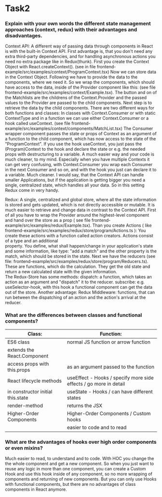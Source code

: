 # Task2

### Explain with your own words the different state management approaches (context, redux) with their advantages and disadvantages. 

Context API: 
A different way of passing data through components in React is with the built-in Context API.
First advantage is, that you don't need any extra third-party dependencies, and for handling asynchronous actions
you need no extra package like in Redux(thunk).
First you create the Context Object with React.createContext().
(see in file frontend-example/src/examples/context/ProgramContext.tsx)
Now we can store data in the Context Object. Following we have to provide the data to the components, where we need it. So we wrap the components, which should have access to the data, inside of the Provider component like this: (see file frontend-example/src/examples/context/Example.tsx). The button and on of the Matchlists are the childrens of the Context.Provider and the passed values to the Provider are passed to the child components.
Next step is to retrieve the data by the child components. There are two different ways for both functions and classes: In classes with Context.Consumer or with static ContextType and in a function we can use either Context.Consumer or a hook called useContext. (see file frontend-example/src/examples/context/components/MatchList.tsx)
The Consumer wrapper component passes the state or props of Context as an argument of a function to the child component, which has now access to the state of the "ProgramContext". If you use the hook useContext, you just pass
the (Program)Context to the hook and declare the state or e.g. the needed props with destructuring to a variable.
A much easier way and your code is much cleaner, to my mind. Especially when you have multiple Contexts it can get very confusing, with Context.Consumer you wrap each Consumer in the next Consumer and so on, and with the hook you just can declare it to a variable. Much cleaner. I would say, that the Context API can handle smaller Applications,
but if the application is getting bigger you need a single, centralized state, which handles all your data.
So in this setting Redux come in very handy.

Redux:
A single, centralized and global store, where all the state information is stored and gets updated, which is not directly accessible or mutable. It is much easier to retrieve and change data in contrast to the Context API.
First of all you have to wrap the Provider around the highest-level component and hand over the store as a prop 
( see file frontend-example/src/examples/redux/Example.tsx). 
Than you create Actions ( like frontend-example/src/examples/redux/store/program/Actions.ts ):
You create these actions with a function called action creators. Actions consist of a type and an additional  
property. You define, what shall happen/change in your application's state and some information, like 
type: "add a match" and the other property is the match, which should be stored in the state.
Next we have the reducers (see file: frontend-example/src/examples/redux/store/program/Reducers.ts).
These are functions, which do the calculation. They get the old state and return a new calculated state with the given information.  
The Redux-Store has some methods:
dispatch: a function, which takes an action as an argument and "dispatch" it to the reducer.
subscribe: e.g. useSelector-hook, with this hook a functional component can get the data out of the store.
Another advantage: Redux Middleware: functions, that can run between the dispatching of an action and the action's arrival at the reducer.

### What are the differences between classes and functional components?
|Class:                                  |Function:                                                         |
|----------------------------------------|------------------------------------------------------------------|
|ES6 class                               |normal JS function or arrow function                              |
|extends the React.Component             |                                                                  |
|access props with this.props            |as an argument passed to the function                             |
|React lifecycle methods                 |useEffect - Hooks / specify more side effects  / go more in detail|
|in constructor initial this.state       |useState - Hooks / can have different states                      |
|render-method                           |returns the JSX                                                   |
|Higher-Order Components                 |Higher-Order Components / Custom hooks                            |
|                                        |easier to code and to read                                        |

### What are the advantages of hooks over high order components or even mixins?
Much easier to read, to understand and to code.
With HOC you change the the whole component and get a new component.
So when you just want to reuse any logic in more than one component, you can
create a Custom Hook and use this hook inside of any component, so no more
wrapping of components and returning of new components. But you can only use
Hooks with functional components, but there are no advantages of class components
in React anymore.